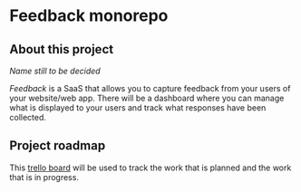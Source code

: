 # Feedback monorepo

## About this project
*Name still to be decided*

*Feedback* is a SaaS that allows you to capture feedback from your users of your website/web app. There will be a dashboard where you can manage what is displayed to your users and track what responses have been collected.

## Project roadmap
This [trello board](https://trello.com/b/4ytATkIA) will be used to track the work that is planned and the work that is in progress.